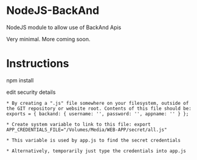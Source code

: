 # NodeJS-BackAnd

NodeJS module to allow use of BackAnd Apis

Very minimal. More coming soon.


# Instructions

npm install

edit security details 

	* By creating a ".js" file somewhere on your filesystem, outside of the GIT repository or website root. Contents of this file should be: exports = { backand: { username: '', password: '', appname: '' } };

	* Create system variable to link to this file: export APP_CREDENTIALS_FILE="/Volumes/Media/WEB-APP/secret/all.js"

	* This variable is used by app.js to find the secret credentials

	* Alternatively, temporarily just type the credentials into app.js
